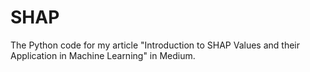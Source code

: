 # SHAP

The Python code for my article "Introduction to SHAP Values and their Application in Machine Learning" in Medium.
